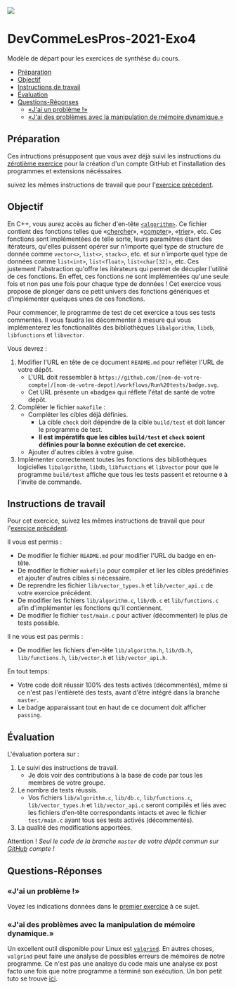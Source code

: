 ![](https://github.com/Amu-DevCommeLesPros-2021/DevCommeLesPros-2021-Exo4/workflows/Run%20tests/badge.svg)

# DevCommeLesPros-2021-Exo4

Modèle de départ pour les exercices de synthèse du cours.

<!-- TOC depthfrom:2 -->

- [Préparation](#pr%C3%A9paration)
- [Objectif](#objectif)
- [Instructions de travail](#instructions-de-travail)
- [Évaluation](#%C3%A9valuation)
- [Questions-Réponses](#questions-r%C3%A9ponses)
    - [«J'ai un problème !»](#%C2%ABjai-un-probl%C3%A8me-%C2%BB)
    - [«J'ai des problèmes avec la manipulation de mémoire dynamique.»](#%C2%ABjai-des-probl%C3%A8mes-avec-la-manipulation-de-m%C3%A9moire-dynamique%C2%BB)

<!-- /TOC -->

## Préparation

Ces intructions présupposent que vous avez déjà suivi les instructions du [zérotième exercice](https://github.com/Amu-DevCommeLesPros-2021/DevCommeLesPros-2021-Exo0) pour la création d'un compte GitHub et l'installation des programmes et extensions nécéssaires.

suivez les mêmes instructions de travail que pour l'[exercice précédent](https://github.com/Amu-DevCommeLesPros-2021/DevCommeLesPros-2021-Exo3#instructions-de-travail).

## Objectif

En C++, vous aurez accès au ficher d'en-tête [`<algorithm>`](https://en.cppreference.com/w/cpp/header/algorithm).
Ce fichier contient des fonctions telles que «[chercher](https://en.cppreference.com/w/cpp/algorithm/find)», «[compter](https://en.cppreference.com/w/cpp/algorithm/count)», «[trier](https://en.cppreference.com/w/cpp/algorithm/sort)», etc.
Ces fonctions sont implémentées de telle sorte, leurs paramètres étant des itérateurs, qu'elles puissent opérer sur n'importe quel type de structure de donnée comme `vector<>`, `list<>`, `stack<>`, etc. et sur n'importe quel type de données comme `list<int>`, `list<float>`, `list<char[32]>`, etc.
Ces justement l'abstraction qu'offre les itérateurs qui permet de décupler l'utilité de ces fonctions.
En effet, ces fonctions ne sont implémentées qu'une seule fois et non pas une fois pour chaque type de données !
Cet exercice vous propose de plonger dans ce petit univers des fonctions génériques et d'implémenter quelques unes de ces fonctions.

Pour commencer, le programme de test de cet exercice a tous ses tests commentés.
Il vous faudra les décommenter à mesure qui vous implémenterez les fonctionalités des bibliothèques `libalgorithm`, `libdb`, `libfunctions` et `libvector`.

Vous devrez :
1. Modifier l'URL en tête de ce document `README.md` pour refléter l'URL de votre dépôt.
    - L'URL doit ressembler à `https://github.com/[nom-de-votre-compte]/[nom-de-votre-depot]/workflows/Run%20tests/badge.svg`.
    - Cet URL présente un «badge» qui réflete l'état de santé de votre dépôt.
1. Compléter le fichier `makefile` :
    - Compléter les cibles déjà définies.
        - La cible `check` doit dépendre de la cible `build/test` et doit lancer le programme de test.
        - **Il est impératifs que les cibles `build/test` et `check` soient définies pour la bonne exécution de cet exercice.**
    - Ajouter d'autres cibles à votre guise.
1. Implémenter correctement toutes les fonctions des bibliothèques logicielles `libalgorithm`, `libdb`, `libfunctions` et `libvector` pour que le programme `build/test` affiche que tous les tests passent et retourne `0` à l'invite de commande.

## Instructions de travail

Pour cet exercice, suivez les mêmes instructions de travail que pour l'[exercice précédent](https://github.com/Amu-DevCommeLesPros-2021/DevCommeLesPros-2021-Exo3#instructions-de-travail).

Il vous est permis :
- De modifier le fichier `README.md` pour modifier l'URL du badge en en-tête.
- De modifier le fichier `makefile` pour compiler et lier les cibles prédéfinies et ajouter d'autres cibles si nécessaire.
- De reprendre les fichier `lib/vector_types.h` et `lib/vector_api.c` de votre exercice précédent.
- De modifier les fichiers `lib/algorithm.c`, `lib/db.c` et `lib/functions.c` afin d'implémenter les fonctions qu'il contiennent.
- De modifier le fichier `test/main.c` pour activer (décommenter) le plus de tests possible.

Il ne vous est pas permis :
- De modifier les fichiers d'en-tête `lib/algorithm.h`, `lib/db.h`, `lib/functions.h`, `lib/vector.h` et `lib/vector_api.h`.

En tout temps:
- Votre code doit réussir 100% des tests activés (décommentés), même si ce n'est pas l'entièreté des tests, avant d'être intégré dans la branche `master`.
- Le badge apparaissant tout en haut de ce document doit afficher `passing`.

## Évaluation

L'évaluation portera sur :
1. Le suivi des instructions de travail.
    - Je dois voir des contributions à la base de code par tous les membres de votre groupe.
1. Le nombre de tests réussis.
    - Vos fichiers `lib/algorithm.c`, `lib/db.c`, `lib/functions.c`, `lib/vector_types.h` et `lib/vector_api.c` seront compilés et liés avec les fichiers d'en-tête correspondants intacts et avec le fichier `test/main.c` ayant tous ses tests activés (décommentés).
1. La qualité des modifications apportées.

Attention !
*Seul le code de la branche `master` de votre dépôt commun sur [GitHub](https://github.com) compte !*

## Questions-Réponses

### «J'ai un problème !»

Voyez les indications données dans le [premier exercice](https://github.com/Amu-DevCommeLesPros-2021/DevCommeLesPros-2021-Exo1#jai-un-probl%C3%A8me-) à ce sujet.

### «J'ai des problèmes avec la manipulation de mémoire dynamique.»

Un excellent outil disponible pour Linux est [`valgrind`](https://valgrind.org/).
En autres choses, `valgrind` peut faire une analyse de possibles erreurs de mémoires de notre programme.
Ce n'est pas une analsye du code mais une analyse ex post facto une fois que notre programme a terminé son exécution.
Un bon petit tuto se trouve [ici](https://stackoverflow.com/questions/5134891/how-do-i-use-valgrind-to-find-memory-leaks).
